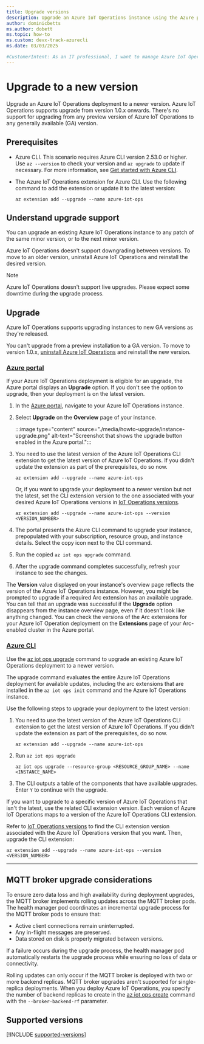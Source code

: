```yaml
---
title: Upgrade versions
description: Upgrade an Azure IoT Operations instance using the Azure portal or CLI.
author: dominicbetts
ms.author: dobett
ms.topic: how-to
ms.custom: devx-track-azurecli
ms.date: 03/03/2025

#CustomerIntent: As an IT professional, I want to manage Azure IoT Operations instances.
---
```


# Upgrade to a new version

Upgrade an Azure IoT Operations deployment to a newer version. Azure IoT Operations supports upgrade from version 1.0.x onwards. There's no support for upgrading from any preview version of Azure IoT Operations to any generally available (GA) version.

## Prerequisites

* Azure CLI. This scenario requires Azure CLI version 2.53.0 or higher. Use `az --version` to check your version and `az upgrade` to update if necessary. For more information, see [Get started with Azure CLI](/cli/azure/get-started-with-azure-cli).

* The Azure IoT Operations extension for Azure CLI. Use the following command to add the extension or update it to the latest version:

  ```azurecli
  az extension add --upgrade --name azure-iot-ops
  ```

## Understand upgrade support

You can upgrade an existing Azure IoT Operations instance to any patch of the same minor version, or to the next minor version.

Azure IoT Operations doesn't support downgrading between versions. To move to an older version, uninstall Azure IoT Operations and reinstall the desired version.

> [!NOTE]
> Azure IoT Operations doesn't support live upgrades. Please expect some downtime during the upgrade process.

## Upgrade

Azure IoT Operations supports upgrading instances to new GA versions as they're released.

You can't upgrade from a preview installation to a GA version. To move to version 1.0.x, [uninstall Azure IoT Operations](howto-manage-update-uninstall.md#uninstall) and reinstall the new version.

### [Azure portal](#tab/portal)

If your Azure IoT Operations deployment is eligible for an upgrade, the Azure portal displays an **Upgrade** option. If you don't see the option to upgrade, then your deployment is on the latest version.

1. In the [Azure portal](https://portal.azure.com), navigate to your Azure IoT Operations instance.

1. Select **Upgrade** on the **Overview** page of your instance.

   :::image type="content" source="./media/howto-upgrade/instance-upgrade.png" alt-text="Screenshot that shows the upgrade button enabled in the Azure portal.":::

1. You need to use the latest version of the Azure IoT Operations CLI extension to get the latest version of Azure IoT Operations. If you didn't update the extension as part of the prerequisites, do so now.

   ```azurecli
   az extension add --upgrade --name azure-iot-ops
   ```

   Or, if you want to upgrade your deployment to a newer version but not the latest, set the CLI extension version to the one associated with your desired Azure IoT Operations versions in [IoT Operations versions](https://aka.ms/aio-versions).

   ```azurecli
   az extension add --upgrade --name azure-iot-ops --version <VERSION_NUMBER>
   ```

1. The portal presents the Azure CLI command to upgrade your instance, prepopulated with your subscription, resource group, and instance details. Select the copy icon next to the CLI command.

1. Run the copied `az iot ops upgrade` command.

1. After the upgrade command completes successfully, refresh your instance to see the changes.

The **Version** value displayed on your instance's overview page reflects the version of the Azure IoT Operations instance. However, you might be prompted to upgrade if a required Arc extension has an available upgrade. You can tell that an upgrade was successful if the **Upgrade** option disappears from the instance overview page, even if it doesn't look like anything changed. You can check the versions of the Arc extensions for your Azure IoT Operation deployment on the **Extensions** page of your Arc-enabled cluster in the Azure portal.

### [Azure CLI](#tab/cli)

Use the [az iot ops upgrade](/cli/azure/iot/ops#az-iot-ops-upgrade) command to upgrade an existing Azure IoT Operations deployment to a newer version.

The upgrade command evaluates the entire Azure IoT Operations deployment for available updates, including the arc extensions that are installed in the `az iot ops init` command and the Azure IoT Operations instance.

Use the following steps to upgrade your deployment to the latest version:

1. You need to use the latest version of the Azure IoT Operations CLI extension to get the latest version of Azure IoT Operations. If you didn't update the extension as part of the prerequisites, do so now.

   ```azurecli
   az extension add --upgrade --name azure-iot-ops
   ```

1. Run `az iot ops upgrade`

   ```azurecli
   az iot ops upgrade --resource-group <RESOURCE_GROUP_NAME> --name <INSTANCE_NAME>
   ```

1. The CLI outputs a table of the components that have available upgrades. Enter `Y` to continue with the upgrade.

If you want to upgrade to a specific version of Azure IoT Operations that isn't the latest, use the related CLI extension version. Each version of Azure IoT Operations maps to a version of the Azure IoT Operations CLI extension.

Refer to [IoT Operations versions](https://aka.ms/aio-versions) to find the CLI extension version associated with the Azure IoT Operations version that you want. Then, upgrade the CLI extension:

   ```azurecli
   az extension add --upgrade --name azure-iot-ops --version <VERSION_NUMBER>
   ```

---

## MQTT broker upgrade considerations

To ensure zero data loss and high availability during deployment upgrades, the MQTT broker implements rolling updates across the MQTT broker pods. The health manager pod coordinates an incremental upgrade process for the MQTT broker pods to ensure that:

* Active client connections remain uninterrupted.
* Any in-flight messages are preserved.
* Data stored on disk is properly migrated between versions.

If a failure occurs during the upgrade process, the health manager pod automatically restarts the upgrade process while ensuring no loss of data or connectivity.

Rolling updates can only occur if the MQTT broker is deployed with two or more backend replicas. MQTT broker upgrades aren't supported for single-replica deployments. When you deploy Azure IoT Operations, you specify the number of backend replicas to create in the [az iot ops create](/cli/azure/iot/ops#az-iot-ops-create) command with the `--broker-backend-rf` parameter.

## Supported versions

[!INCLUDE [supported-versions](../includes/supported-versions.md)]
